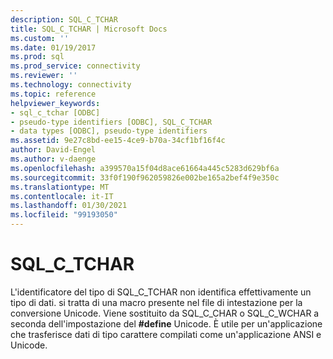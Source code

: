 ```yaml
---
description: SQL_C_TCHAR
title: SQL_C_TCHAR | Microsoft Docs
ms.custom: ''
ms.date: 01/19/2017
ms.prod: sql
ms.prod_service: connectivity
ms.reviewer: ''
ms.technology: connectivity
ms.topic: reference
helpviewer_keywords:
- sql_c_tchar [ODBC]
- pseudo-type identifiers [ODBC], SQL_C_TCHAR
- data types [ODBC], pseudo-type identifiers
ms.assetid: 9e27c8bd-ee15-4ce9-b70a-34cf1bf16f4c
author: David-Engel
ms.author: v-daenge
ms.openlocfilehash: a399570a15f04d8ace61664a445c5283d629bf6a
ms.sourcegitcommit: 33f0f190f962059826e002be165a2bef4f9e350c
ms.translationtype: MT
ms.contentlocale: it-IT
ms.lasthandoff: 01/30/2021
ms.locfileid: "99193050"
---
```

# <a name="sql_c_tchar"></a>SQL_C_TCHAR
L'identificatore del tipo di SQL_C_TCHAR non identifica effettivamente un tipo di dati. si tratta di una macro presente nel file di intestazione per la conversione Unicode. Viene sostituito da SQL_C_CHAR o SQL_C_WCHAR a seconda dell'impostazione del **#define** Unicode. È utile per un'applicazione che trasferisce dati di tipo carattere compilati come un'applicazione ANSI e Unicode.
